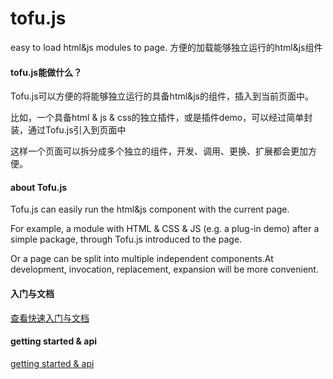 # tofu.js
easy to load html&amp;js modules to page. 方便的加载能够独立运行的html&amp;js组件

<h4>tofu.js能做什么？</h4>
<p>Tofu.js可以方便的将能够独立运行的具备html&js的组件，插入到当前页面中。</p>
<p>比如，一个具备html & js & css的独立插件，或是插件demo，可以经过简单封装，通过Tofu.js引入到页面中</p>
<p>这样一个页面可以拆分成多个独立的组件，开发、调用、更换、扩展都会更加方便。</p>

<h4>about Tofu.js</h4>
<p>Tofu.js can easily run the html&js component with the current page.</p>
<p>For example, a module with HTML & CSS & JS (e.g. a plug-in demo) after a simple package, through Tofu.js introduced to the page.</p>
<p>Or a page can be split into multiple independent components.At development, invocation, replacement, expansion will be more convenient.</p>

<h4>入门与文档</h4>
<a href="http://tofujs.goodgame.asia">查看快速入门与文档</a>

<h4>getting started & api</h4>
<a href="http://tofujs.goodgame.asia">getting started & api</a>
